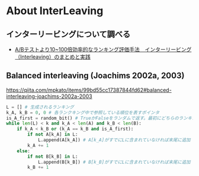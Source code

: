# About InterLeaving

## インターリービングについて調べる

- [A/Bテストより10~100倍効率的なランキング評価手法　インターリービング（Interleaving）のまとめと実践](https://qiita.com/mpkato/items/99bd55cc17387844fd62#balanced-interleaving-joachims-2002a-2003)

## Balanced interleaving (Joachims 2002a, 2003)

https://qiita.com/mpkato/items/99bd55cc17387844fd62#balanced-interleaving-joachims-2002a-2003

```python
L = [] # 生成されるランキング  
k_A, k_B = 0, 0 # 各ランクキング中で参照している順位を表すポインタ
is_A_first = random_bit() # TrueかFalseをランダムで返す。最初にどちらのランキングの検索結果を利用するか決める。
while len(L) < k and k_A < len(A) and k_B < len(B):
    if k_A < k_B or (k_A == k_B and is_A_first):
        if not A[k_A] in L:
            L.append(A[k_A]) # A[k_A]がすでにLに含まれていなければ末尾に追加
        k_A += 1
    else:
        if not B[k_B] in L:
            L.append(B[k_B]) # B[k_B]がすでにLに含まれていなければ末尾に追加
        k_B += 1      
```

